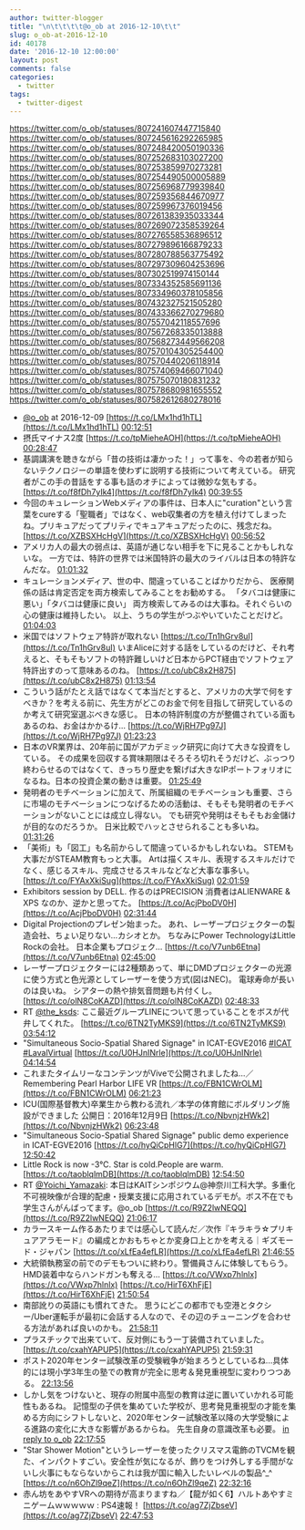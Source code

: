 ```yaml
---
author: twitter-blogger
title: "\n\t\t\t\t@o_ob at 2016-12-10\t\t"
slug: o_ob-at-2016-12-10
id: 40178
date: '2016-12-10 12:00:00'
layout: post
comments: false
categories:
  - twitter
tags:
  - twitter-digest
---
```


https://twitter.com/o_ob/statuses/807241607447715840 https://twitter.com/o_ob/statuses/807245616292265985 https://twitter.com/o_ob/statuses/807248420050190336 https://twitter.com/o_ob/statuses/807252683103027200 https://twitter.com/o_ob/statuses/807253859970273281 https://twitter.com/o_ob/statuses/807254490500005889 https://twitter.com/o_ob/statuses/807256968779939840 https://twitter.com/o_ob/statuses/807259356844670977 https://twitter.com/o_ob/statuses/807259967376019456 https://twitter.com/o_ob/statuses/807261383935033344 https://twitter.com/o_ob/statuses/807269072358539264 https://twitter.com/o_ob/statuses/807276558536896512 https://twitter.com/o_ob/statuses/807279896166879233 https://twitter.com/o_ob/statuses/807280788563775492 https://twitter.com/o_ob/statuses/807297309604253696 https://twitter.com/o_ob/statuses/807302519974150144 https://twitter.com/o_ob/statuses/807334352585691136 https://twitter.com/o_ob/statuses/807334960378105856 https://twitter.com/o_ob/statuses/807432327521505280 https://twitter.com/o_ob/statuses/807433366270279680 https://twitter.com/o_ob/statuses/807557042118557696 https://twitter.com/o_ob/statuses/807567268335013888 https://twitter.com/o_ob/statuses/807568273449566208 https://twitter.com/o_ob/statuses/807570104305254400 https://twitter.com/o_ob/statuses/807570440206118914 https://twitter.com/o_ob/statuses/807574069466071040 https://twitter.com/o_ob/statuses/807575070180831232 https://twitter.com/o_ob/statuses/807578680981655552 https://twitter.com/o_ob/statuses/807582612680278016  

*   [@o_ob](https://twitter.com/o_ob) at 2016-12-09 [https://t.co/LMx1hd1hTL](https://t.co/LMx1hd1hTL) [00:12:51](https://twitter.com/o_ob/statuses/807241607447715840)
*   摂氏マイナス2度 [https://t.co/tpMieheAOH](https://t.co/tpMieheAOH) [00:28:47](https://twitter.com/o_ob/statuses/807245616292265985)
*   基調講演を聴きながら「昔の技術は凄かった！」って事を、今の若者が知らないテクノロジーの単語を使わずに説明する技術について考えている。 研究者がこの手の昔話をする事も話のオチによっては微妙な気もする。 [https://t.co/f8fDh7yIk4](https://t.co/f8fDh7yIk4) [00:39:55](https://twitter.com/o_ob/statuses/807248420050190336)
*   今回のキュレーションWebメディアの事件は、日本人に"curation"という言葉をcureする「聖職者」ではなく、web収集者の方を植え付けてしまったね。プリキュアだってプリティでキュアキュアだったのに、残念だね。 [https://t.co/XZBSXHcHgV](https://t.co/XZBSXHcHgV) [00:56:52](https://twitter.com/o_ob/statuses/807252683103027200)
*   アメリカ人の最大の弱点は、英語が通じない相手を下に見ることかもしれないな。 一方では、特許の世界では米国特許の最大のライバルは日本の特許なんだな。 [01:01:32](https://twitter.com/o_ob/statuses/807253859970273281)
*   キュレーションメディア、世の中、間違っていることばかりだから、 医療関係の話は肯定否定を両方検索してみることをお勧めする。 「タバコは健康に悪い」「タバコは健康に良い」 両方検索してみるのは大事ね。それぐらいの心の健康は維持したい。 以上、うちの学生がつぶやいていたことだけど。 [01:04:03](https://twitter.com/o_ob/statuses/807254490500005889)
*   米国ではソフトウェア特許が取れない [https://t.co/Tn1hGrv8uI](https://t.co/Tn1hGrv8uI) いまAliceに対する話をしているのだけど、それ考えると、そもそもソフトの特許難しいけど日本からPCT経由でソフトウェア特許出すのって意味あるのね。 [https://t.co/ubC8x2H875](https://t.co/ubC8x2H875) [01:13:54](https://twitter.com/o_ob/statuses/807256968779939840)
*   こういう話がたとえ話ではなくて本当だとすると、アメリカの大学で何をすべきか？を考える前に、先生方がどこのお金で何を目指して研究しているのか考えて研究室選ぶべきな感じ。 日本の特許制度の方が整備されている面もあるのね、お金はかかるけ… [https://t.co/WjRH7Pg97J](https://t.co/WjRH7Pg97J) [01:23:23](https://twitter.com/o_ob/statuses/807259356844670977)
*   日本のVR業界は、20年前に国がアカデミック研究に向けて大きな投資をしている。 その成果を回収する賞味期限はそろそろ切れそうだけど、ぶっつり終わらせるのではなくて、きっちり歴史を繋げば大きなIPポートフォリオになるね。日本の投資企業の動きは重要。 [01:25:49](https://twitter.com/o_ob/statuses/807259967376019456)
*   発明者のモチベーションに加えて、所属組織のモチベーションも重要、さらに市場のモチベーションにつなげるための活動は、そもそも発明者のモチベーションがないことには成立し得ない。 でも研究や発明はそもそもお金儲けが目的なのだろうか。 日米比較でハッとさせられることも多いね。 [01:31:26](https://twitter.com/o_ob/statuses/807261383935033344)
*   「美術」も「図工」も名前からして間違っているかもしれないね。 STEMも大事だがSTEAM教育もっと大事。 Artは描くスキル、表現するスキルだけでなく、感じるスキル、完成させるスキルなどなど大事な事多い。 [https://t.co/FYAxXkiSug](https://t.co/FYAxXkiSug) [02:01:59](https://twitter.com/o_ob/statuses/807269072358539264)
*   Exhibitors session by DELL. 作るのはPRECISION 消費者はALIENWARE & XPS なのか、逆かと思ってた。 [https://t.co/AcjPboDV0H](https://t.co/AcjPboDV0H) [02:31:44](https://twitter.com/o_ob/statuses/807276558536896512)
*   Digital Projectionのプレゼン始まった。 あれ、レーザープロジェクターの製造会社、ちょい足りない...カシオとか。 ちなみにPower TechnologyはLittle Rockの会社。 日本企業もプロジェク… [https://t.co/V7unb6Etna](https://t.co/V7unb6Etna) [02:45:00](https://twitter.com/o_ob/statuses/807279896166879233)
*   レーザープロジェクターには2種類あって、単にDMDプロジェクターの光源に使う方式と色光源としてレーザーを使う方式(図はNEC)。 電球寿命が長いのは良いね。 シアターの熱や排気音問題も片付くし。 [https://t.co/olN8CoKAZD](https://t.co/olN8CoKAZD) [02:48:33](https://twitter.com/o_ob/statuses/807280788563775492)
*   RT [@the_ksds](https://twitter.com/the_ksds): ここ最近グループLINEについて思っていることをボスが代弁してくれた。 [https://t.co/6TN2TyMKS9](https://t.co/6TN2TyMKS9) [03:54:12](https://twitter.com/o_ob/statuses/807297309604253696)
*   "Simultaneous Socio-Spatial Shared Signage" in ICAT-EGVE2016 [#ICAT](https://twitter.com/search?q=%23ICAT&src=hash) [#LavalVirtual](https://twitter.com/search?q=%23LavalVirtual&src=hash) [https://t.co/U0HJnINrle](https://t.co/U0HJnINrle) [04:14:54](https://twitter.com/o_ob/statuses/807302519974150144)
*   これまたタイムリーなコンテンツがViveで公開されましたね…／Remembering Pearl Harbor LIFE VR [https://t.co/FBN1CWrOLM](https://t.co/FBN1CWrOLM) [06:21:23](https://twitter.com/o_ob/statuses/807334352585691136)
*   ICU(国際基督教大)卒業生から教わる流れ／本学の体育館にボルダリング施設ができました 公開日：2016年12月9日 [https://t.co/NbvnjzHWk2](https://t.co/NbvnjzHWk2) [06:23:48](https://twitter.com/o_ob/statuses/807334960378105856)
*   "Simultaneous Socio-Spatial Shared Signage" public demo experience in ICAT-EGVE2016 [https://t.co/hyQiCpHlG7](https://t.co/hyQiCpHlG7) [12:50:42](https://twitter.com/o_ob/statuses/807432327521505280)
*   Little Rock is now -3℃. Star is cold.People are warm. [https://t.co/taoblqlmDB](https://t.co/taoblqlmDB) [12:54:50](https://twitter.com/o_ob/statuses/807433366270279680)
*   RT [@Yoichi_Yamazaki](https://twitter.com/Yoichi_Yamazaki): 本日はKAITシンポジウム@神奈川工科大学。多重化不可視映像が合理的配慮・授業支援に応用されているデモが。ボス不在でも学生さんがんばってます。@o_ob [https://t.co/R9Z2lwNEQQ](https://t.co/R9Z2lwNEQQ) [21:06:17](https://twitter.com/o_ob/statuses/807557042118557696)
*   カラースキーム作るあたりまでは感心して読んだ／次作『キラキラ☆プリキュアアラモード』の編成とかおもちゃとか変身口上とかを考える｜ギズモード・ジャパン [https://t.co/xLfEa4efLR](https://t.co/xLfEa4efLR) [21:46:55](https://twitter.com/o_ob/statuses/807567268335013888)
*   大統領執務室の前でのデモもついに終わり。警備員さんに体験してもらう。HMD装着中ならハンドガンも奪える... [https://t.co/VWxp7hlnlx](https://t.co/VWxp7hlnlx) [https://t.co/HirT6XhFjE](https://t.co/HirT6XhFjE) [21:50:54](https://twitter.com/o_ob/statuses/807568273449566208)
*   南部訛りの英語にも慣れてきた。 思うにどこの都市でも空港とタクシー/Uber運転手が最初に会話する人なので、その辺のチューニングを合わせる方法があれば良いのかも。 [21:58:11](https://twitter.com/o_ob/statuses/807570104305254400)
*   プラスチックで出来ていて、反対側にもう一丁装備されていました。 [https://t.co/cxahYAPUP5](https://t.co/cxahYAPUP5) [21:59:31](https://twitter.com/o_ob/statuses/807570440206118914)
*   ポスト2020年センター試験改革の受験戦争が始まろうとしているね...具体的には現小学3年生の塾での教育が完全に思考＆発見重視型に変わりつつある。 [22:13:56](https://twitter.com/o_ob/statuses/807574069466071040)
*   しかし気をつけないと、現存の附属中高型の教育は逆に置いていかれる可能性もあるね。 記憶型の子供を集めていた学校が、思考発見重視型の才能を集める方向にシフトしないと、2020年センター試験改革以降の大学受験による進路の変化に大きな影響があるからね。 先生自身の意識改革も必要。 [in reply to o_ob](https://twitter.com/o_ob/statuses/807574069466071040) [22:17:55](https://twitter.com/o_ob/statuses/807575070180831232)
*   "Star Shower Motion"というレーザーを使ったクリスマス電飾のTVCMを観た、インパクトすごい。安全性が気になるが、飾りをつけ外しする手間がないし火事にもならないからこれは我が国に輸入したいレベルの製品^_^ [https://t.co/n6OhZl9qeZ](https://t.co/n6OhZl9qeZ) [22:32:16](https://twitter.com/o_ob/statuses/807578680981655552)
*   赤ん坊をあやすVRへの期待が高まりますね／【龍が如く6】ハルトあやすミニゲームｗｗｗｗｗ : PS4速報！ [https://t.co/ag7ZjZbseV](https://t.co/ag7ZjZbseV) [22:47:53](https://twitter.com/o_ob/statuses/807582612680278016)